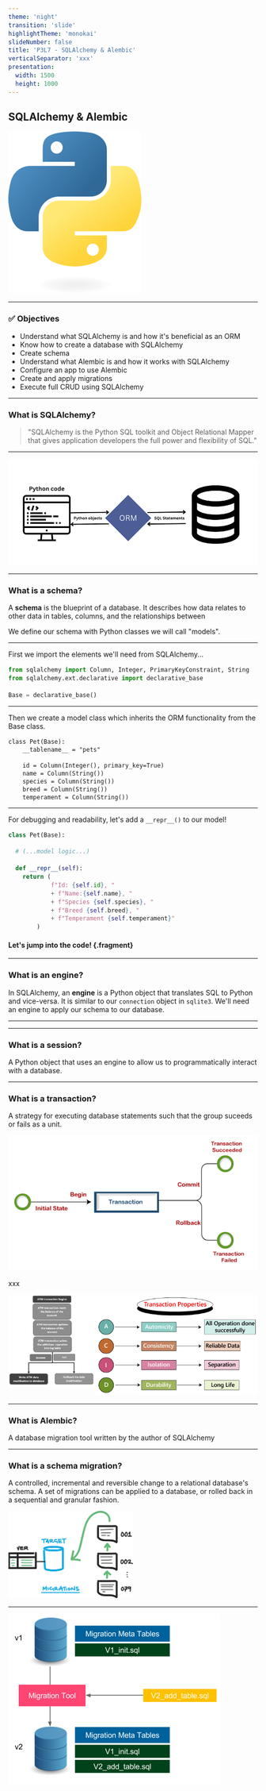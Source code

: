 ```yaml
---
theme: 'night'
transition: 'slide'
highlightTheme: 'monokai'
slideNumber: false
title: 'P3L7 - SQLAlchemy & Alembic'
verticalSeparator: 'xxx'
presentation:
  width: 1500
  height: 1000
---
```


<h2>SQLAlchemy & Alembic</h2>
<img alt="python logo" src="./python-logo-only.png"/>

---

<h3><strong> ✅ Objectives </strong></h3>

- Understand what SQLAlchemy is and how it's beneficial as an ORM
- Know how to create a database with SQLAlchemy
- Create schema
- Understand what Alembic is and how it works with SQLAlchemy
- Configure an app to use Alembic
- Create and apply migrations
- Execute full CRUD using SQLAlchemy

---

### What is SQLAlchemy?

> "SQLAlchemy is the Python SQL toolkit and Object Relational Mapper that gives application developers the full power and flexibility of SQL."

---

![python-orm](./orm-python-db-overview.png)

---

### What is a **schema**?

A **schema** is the blueprint of a database. It describes how data relates to other data in tables, columns, and the relationships between

We define our schema with Python classes we will call "models".

---

First we import the elements we'll need from SQLAlchemy...

```python
from sqlalchemy import Column, Integer, PrimaryKeyConstraint, String
from sqlalchemy.ext.declarative import declarative_base

Base = declarative_base()
```

---

Then we create a model class which inherits the ORM functionality from the Base class.

```python[1|2|4|5-8]
class Pet(Base):
    __tablename__ = "pets"

    id = Column(Integer(), primary_key=True)
    name = Column(String())
    species = Column(String())
    breed = Column(String())
    temperament = Column(String())
```

---

For debugging and readability, let's add a `__repr__()` to our model!

```python
class Pet(Base):

  # (...model logic...)

  def __repr__(self):
    return (
            f"Id: {self.id}, "
            + f"Name:{self.name}, "
            + f"Species {self.species}, "
            + f"Breed {self.breed}, "
            + f"Temperament {self.temperament}"
        )

```

#### Let's jump into the code! {.fragment}

---

### What is an **engine**?

In SQLAlchemy, an **engine** is a Python object that translates SQL to Python and vice-versa.
It is similar to our `connection` object in `sqlite3`.
We'll need an engine to apply our schema to our database.

---

---

### What is a **session**?

A Python object that uses an engine to allow us to programmatically interact with a database.

---

<section data-background-color="mistyrose">
  <h3>What is a <strong>transaction</strong>?</h3>
  <p>A strategy for executing database statements such that the group suceeds or fails as a unit.</p>
  <img src="./sql-server-transaction1.png" />
</section>

xxx

<section data-background-color="mistyrose">
  <div style="display: flex;">
    <div style="width: 35%">
      <img src="./illustration-of-the-transactions-in-sql-server_grey.png" />
    </div>
    <div style="width: 65%">
      <img src="./t-sql-transactions-acid.png" />
    </div>
  </div>
</section>

---

### What is **Alembic**?

A database migration tool written by the author of SQLAlchemy

---

<section data-background-color="mistyrose">
  <h3>What is a schema migration?</h3>
  <p>A controlled, incremental and reversible change to a relational database's schema.  A set of migrations can be applied to a database, or rolled back in a sequential and granular fashion.
  </p>
  <img style="width: 50%" src="./2382-modifying-db-diagram.png" />
</section>

---

![migration-diagram](./intro-db-migrations.png)

